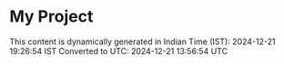# My Project

This content is dynamically generated in Indian Time (IST): 2024-12-21 19:26:54 IST
Converted to UTC: 2024-12-21 13:56:54 UTC
